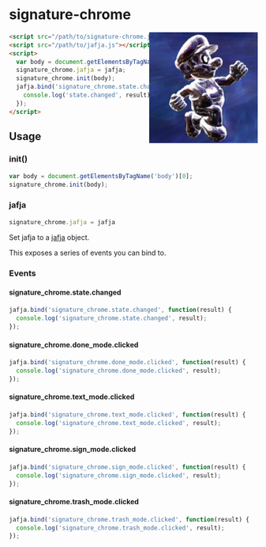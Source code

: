 # signature-chrome

<img src="https://raw.githubusercontent.com/motdotla/signature-chrome/master/signature-chrome.png" alt="signature-chrome" align="right" width="220" />

```html
<script src="/path/to/signature-chrome.js"></script>
<script src="/path/to/jafja.js"></script>
<script>
  var body = document.getElementsByTagName('body')[0];
  signature_chrome.jafja = jafja;
  signature_chrome.init(body);
  jafja.bind('signature_chrome.state.changed', function(result) {
    console.log('state.changed', result);
  });
</script>
```

## Usage

### init()

```javascript
var body = document.getElementsByTagName('body')[0];
signature_chrome.init(body);
```

### jafja

```javascript
signature_chrome.jafja = jafja
```

Set jafja to a [jafja](https://github.com/motdotla/jafja) object.

This exposes a series of events you can bind to.

### Events

#### signature_chrome.state.changed

```javascript
jafja.bind('signature_chrome.state.changed', function(result) {
  console.log('signature_chrome.state.changed', result);
});
```

#### signature_chrome.done_mode.clicked

```javascript
jafja.bind('signature_chrome.done_mode.clicked', function(result) {
  console.log('signature_chrome.done_mode.clicked', result);
});
```

#### signature_chrome.text_mode.clicked

```javascript
jafja.bind('signature_chrome.text_mode.clicked', function(result) {
  console.log('signature_chrome.text_mode.clicked', result);
});
```

#### signature_chrome.sign_mode.clicked

```javascript
jafja.bind('signature_chrome.sign_mode.clicked', function(result) {
  console.log('signature_chrome.sign_mode.clicked', result);
});
```

#### signature_chrome.trash_mode.clicked

```javascript
jafja.bind('signature_chrome.trash_mode.clicked', function(result) {
  console.log('signature_chrome.trash_mode.clicked', result);
});
```
